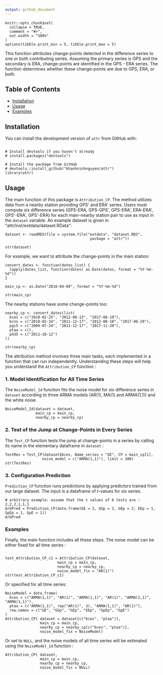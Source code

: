 ```yaml
---
output: github_document
---
```


<!-- README.md is generated from README.Rmd. Please edit that file -->

```{r, include = FALSE}
knitr::opts_chunk$set(
  collapse = TRUE,
  comment = "#>",
  out.width = "100%"
)
options(tibble.print_min = 5, tibble.print_max = 5)
```

This function attributes change-points detected in the difference series to one or both contributing series. Assuming the primary series is GPS and the secondary is ERA, change-points are identified in the GPS - ERA series. 
The function determines whether these change-points are due to GPS, ERA, or both.

## Table of Contents

- [Installation](#installation)
- [Usage](#usage)
- [Examples](#examples)

## Installation

You can install the development version of `attr` from GitHub with:

```{r Install, echo=FALSE}

# Install devtools if you haven't already
# install.packages("devtools")

# Install the package from GitHub
# devtools::install_github("khanhninhnguyen/attr")
library(attr)
```

## Usage 

The main function of this package is `Attribution_CP`. The method utilizes data from a nearby station providing GPS' and ERA' series. Users must compute six difference series (GPS-ERA, GPS-GPS', GPS-ERA', ERA-ERA', GPS'-ERA', GPS'-ERA) for each main-nearby station pair to use as input in the `dataset` variable. An example dataset is given in "attr/inst/extdata/dataset.RData":

```{r dataset, echo=FALSE}
dataset <- readRDS(file = system.file("extdata", "dataset.RDS",
                                       package = "attr"))
```

```{r}
str(dataset) 
```

For example, we want to attribute the change-points in the main station:

```{r, echo=FALSE}
convert_dates <- function(dates_list) {
  lapply(dates_list, function(dates) as.Date(dates, format = "%Y-%m-%d"))
}

main_cp <- as.Date("2016-04-04", format = "%Y-%m-%d")
```

```{r}
str(main_cp)
```
The nearby stations have some change-points too:

```{r, echo=FALSE}
nearby_cp <- convert_dates(list(
  bces = c("2010-02-25", "2012-08-13", "2017-06-19"),
  bcns = c("2010-02-24", "2011-12-17", "2012-08-18", "2017-06-29"),
  pgc5 = c("2009-07-24", "2011-12-17", "2017-11-20"),
  ptaa = c(),
  p435 = c("2011-10-12")
))

```
```{r}
str(nearby_cp)
```

The attribution method involves three main tasks, each implemented in a function that can run independently. Understanding these steps will help you understand the `Attribution_CP` function :

### 1. Model Identification for All Time Series

The `NoiseModel_Id` function fits the noise model for six difference series in `dataset` according to three ARMA models (AR(1), MA(1) and ARMA(1,1)) and the white noise.

```{r Model identification}
NoiseModel_Id(dataset = dataset,
              main_cp = main_cp,
              nearby_cp = nearby_cp)
```

### 2. Test of the Jump at Change-Points in Every Series

The `Test_CP` function tests the jump at change-points in a series by calling its name in the elementary dataframe in `dataset` : 

```{r Significance test}
TestRes = Test_CP(dataset$bces, Name_series = "GE", CP = main_cp[1],
                 noise_model = c("ARMA(1,1)"), limit = 100)
str(TestRes)

```

### 3. Configuration Prediction

`Prediction_CP` function runs predictions by applying predictors trained from our large dataset.  The input is a dataframe of t-values for six series.

```{r Prediction}
# arbitrary example: assume that the t values of 6 tests are : 2,2,2,1,1,1
ArbPred = Prediction_CP(data.frame(GE = 2, GGp = 2, GEp = 2, EEp = 1, GpEp = 1, GpE = 1))
ArbPred

```
### Examples
Finally, the main function includes all these steps. The noise model can be either fixed for all time series :

```{r Attribution1, echo=FALSE}

test_Attribution_CP_c1 = Attribution_CP(dataset,
                        main_cp = main_cp,
                        nearby_cp = nearby_cp,
                        noise_model_fix = "AR(1)")
str(test_Attribution_CP_c1)
```

Or specified for all time series:

```{r Attribution2}
NoiseModel = data.frame(
  bces = c("ARMA(1,1)", "AR(1)", "ARMA(1,1)", "AR(1)", "ARMA(1,1)", "ARMA(1,1)"),
  ptaa = c("ARMA(1,1)", rep("AR(1)", 3), "ARMA(1,1)", "AR(1)"),
  row.names = c("GE", "GGp", "GEp", "EEp", "GpEp", "GpE")
)
Attribution_CP( dataset = dataset[c("bces", "ptaa")],
                main_cp = main_cp,
                nearby_cp = nearby_cp[c("bces", "ptaa")],
                noise_model_fix = NoiseModel)
```

Or set to `NULL`, and the noise models of all time series will be estimated using the `NoiseModel_Id` function :

```{r Attribution3}
Attribution_CP( dataset,
                main_cp = main_cp,
                nearby_cp = nearby_cp,
                noise_model_fix = NULL)
```


